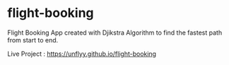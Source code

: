 # flight-booking

Flight Booking App created with Djikstra Algorithm to find the fastest path from start to end.

Live Project : https://unflyy.github.io/flight-booking
